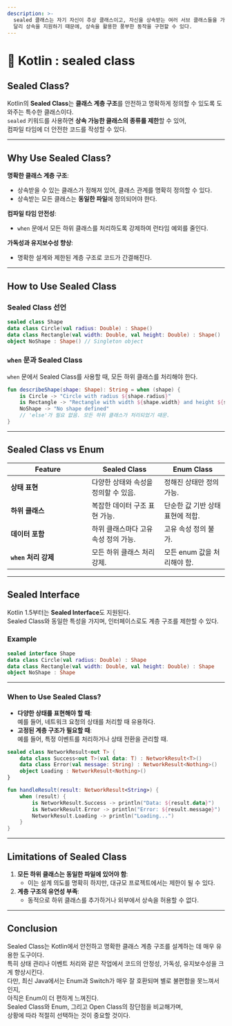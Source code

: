 ```yaml
---
description: >-
  sealed 클래스는 자기 자신이 추상 클래스이고, 자신을 상속받는 여러 서브 클래스들을 가질 수 있다. 이를 사용하면 enum 클래스와
  달리 상속을 지원하기 때문에, 상속을 활용한 풍부한 동작을 구현할 수 있다.
---
```


# 🎫 Kotlin : sealed class

## **Sealed Class?**

Kotlin의 **Sealed Class**는 **클래스 계층 구조**를 안전하고 명확하게 정의할 수 있도록 도와주는 특수한 클래스이다.\
`sealed` 키워드를 사용하면 **상속 가능한 클래스의 종류를 제한**할 수 있어, \
컴파일 타임에 더 안전한 코드를 작성할 수 있다.

***

## **Why Use Sealed Class?**

**명확한 클래스 계층 구조**:

* 상속받을 수 있는 클래스가 정해져 있어, 클래스 관계를 명확히 정의할 수 있다.
* 상속받는 모든 클래스는 **동일한 파일**에 정의되어야 한다.

**컴파일 타임 안전성**:

* `when` 문에서 모든 하위 클래스를 처리하도록 강제하여 런타임 예외를 줄인다.

**가독성과 유지보수성 향상**:

* 명확한 설계와 제한된 계층 구조로 코드가 간결해진다.

***

## **How to Use Sealed Class**

### **Sealed Class 선언**

```kotlin
sealed class Shape
data class Circle(val radius: Double) : Shape()
data class Rectangle(val width: Double, val height: Double) : Shape()
object NoShape : Shape() // Singleton object
```

### **`when` 문과 Sealed Class**

`when` 문에서 Sealed Class를 사용할 때, 모든 하위 클래스를 처리해야 한다.

```kotlin
fun describeShape(shape: Shape): String = when (shape) {
    is Circle -> "Circle with radius ${shape.radius}"
    is Rectangle -> "Rectangle with width ${shape.width} and height ${shape.height}"
    NoShape -> "No shape defined"
    // 'else'가 필요 없음. 모든 하위 클래스가 처리되었기 때문.
}
```

***

## **Sealed Class vs Enum**

<table><thead><tr><th width="172">Feature</th><th>Sealed Class</th><th>Enum Class</th></tr></thead><tbody><tr><td><strong>상태 표현</strong></td><td>다양한 상태와 속성을 정의할 수 있음.</td><td>정해진 상태만 정의 가능.</td></tr><tr><td><strong>하위 클래스</strong></td><td>복잡한 데이터 구조 표현 가능.</td><td>단순한 값 기반 상태 표현에 적합.</td></tr><tr><td><strong>데이터 포함</strong></td><td>하위 클래스마다 고유 속성 정의 가능.</td><td>고유 속성 정의 불가.</td></tr><tr><td><strong><code>when</code> 처리 강제</strong></td><td>모든 하위 클래스 처리 강제.</td><td>모든 enum 값을 처리해야 함.</td></tr></tbody></table>

***

## **Sealed Interface**

Kotlin 1.5부터는 **Sealed Interface**도 지원된다.\
Sealed Class와 동일한 특성을 가지며, 인터페이스로도 계층 구조를 제한할 수 있다.

### **Example**

```kotlin
sealed interface Shape
data class Circle(val radius: Double) : Shape
data class Rectangle(val width: Double, val height: Double) : Shape
object NoShape : Shape
```

***

### **When to Use Sealed Class?**

* **다양한 상태를 표현해야 할 때**:\
  예를 들어, 네트워크 요청의 상태를 처리할 때 유용하다.
* **고정된 계층 구조가 필요할 때**:\
  예를 들어, 특정 이벤트를 처리하거나 상태 전환을 관리할 때.

```kotlin
sealed class NetworkResult<out T> {
    data class Success<out T>(val data: T) : NetworkResult<T>()
    data class Error(val message: String) : NetworkResult<Nothing>()
    object Loading : NetworkResult<Nothing>()
}

fun handleResult(result: NetworkResult<String>) {
    when (result) {
        is NetworkResult.Success -> println("Data: ${result.data}")
        is NetworkResult.Error -> println("Error: ${result.message}")
        NetworkResult.Loading -> println("Loading...")
    }
}
```

***

## **Limitations of Sealed Class**

1. **모든 하위 클래스는 동일한 파일에 있어야 함**:
   * 이는 설계 의도를 명확히 하지만, 대규모 프로젝트에서는 제한이 될 수 있다.
2. **계층 구조의 유연성 부족**:
   * 동적으로 하위 클래스를 추가하거나 외부에서 상속을 허용할 수 없다.

***

## **Conclusion**

Sealed Class는 Kotlin에서 안전하고 명확한 클래스 계층 구조를 설계하는 데 매우 유용한 도구이다. \
특히 상태 관리나 이벤트 처리와 같은 작업에서 코드의 안정성, 가독성, 유지보수성을 크게 향상시킨다. \
다만, 최신 Java에서는 Enum과 Switch가 매우 잘 호환되며 별로 불편함을 못느껴서인지, \
아직은 Enum이 더 편하게 느껴진다. \
Sealed Class와 Enum, 그리고 Open Class의 장단점을 비교해가며, \
상황에 따라 적절히 선택하는 것이 중요할 것이다.
